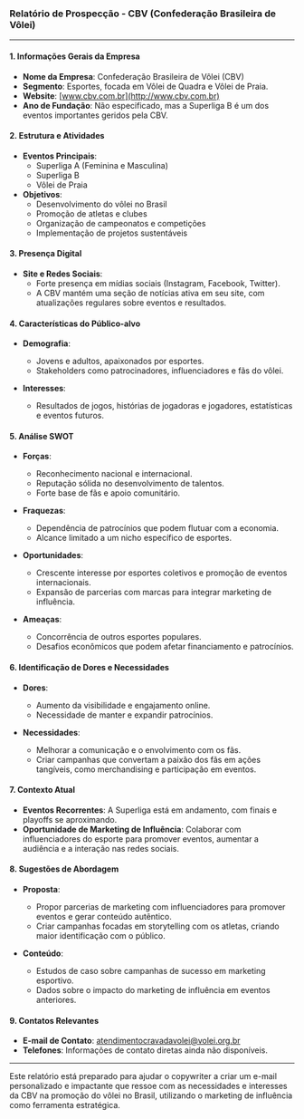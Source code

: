 ### Relatório de Prospecção - CBV (Confederação Brasileira de Vôlei)

---

#### 1. Informações Gerais da Empresa
- **Nome da Empresa**: Confederação Brasileira de Vôlei (CBV)
- **Segmento**: Esportes, focada em Vôlei de Quadra e Vôlei de Praia.
- **Website**: [www.cbv.com.br](http://www.cbv.com.br)
- **Ano de Fundação**: Não especificado, mas a Superliga B é um dos eventos importantes geridos pela CBV.
  
#### 2. Estrutura e Atividades
- **Eventos Principais**:
  - Superliga A (Feminina e Masculina)
  - Superliga B
  - Vôlei de Praia
- **Objetivos**:
  - Desenvolvimento do vôlei no Brasil
  - Promoção de atletas e clubes
  - Organização de campeonatos e competições
  - Implementação de projetos sustentáveis 

#### 3. Presença Digital
- **Site e Redes Sociais**:
  - Forte presença em mídias sociais (Instagram, Facebook, Twitter).
  - A CBV mantém uma seção de notícias ativa em seu site, com atualizações regulares sobre eventos e resultados.
  
#### 4. Características do Público-alvo
- **Demografia**:
  - Jovens e adultos, apaixonados por esportes.
  - Stakeholders como patrocinadores, influenciadores e fãs do vôlei.
  
- **Interesses**:
  - Resultados de jogos, histórias de jogadoras e jogadores, estatísticas e eventos futuros.
  
#### 5. Análise SWOT
- **Forças**:
  - Reconhecimento nacional e internacional.
  - Reputação sólida no desenvolvimento de talentos.
  - Forte base de fãs e apoio comunitário.

- **Fraquezas**:
  - Dependência de patrocínios que podem flutuar com a economia.
  - Alcance limitado a um nicho específico de esportes.

- **Oportunidades**:
  - Crescente interesse por esportes coletivos e promoção de eventos internacionais.
  - Expansão de parcerias com marcas para integrar marketing de influência.

- **Ameaças**:
  - Concorrência de outros esportes populares.
  - Desafios econômicos que podem afetar financiamento e patrocínios.

#### 6. Identificação de Dores e Necessidades
- **Dores**:
  - Aumento da visibilidade e engajamento online.
  - Necessidade de manter e expandir patrocínios.

- **Necessidades**:
  - Melhorar a comunicação e o envolvimento com os fãs.
  - Criar campanhas que convertam a paixão dos fãs em ações tangíveis, como merchandising e participação em eventos.

#### 7. Contexto Atual
- **Eventos Recorrentes**: A Superliga está em andamento, com finais e playoffs se aproximando.
- **Oportunidade de Marketing de Influência**: Colaborar com influenciadores do esporte para promover eventos, aumentar a audiência e a interação nas redes sociais.
  
#### 8. Sugestões de Abordagem
- **Proposta**:
  - Propor parcerias de marketing com influenciadores para promover eventos e gerar conteúdo autêntico.
  - Criar campanhas focadas em storytelling com os atletas, criando maior identificação com o público.

- **Conteúdo**:
  - Estudos de caso sobre campanhas de sucesso em marketing esportivo.
  - Dados sobre o impacto do marketing de influência em eventos anteriores.

#### 9. Contatos Relevantes
- **E-mail de Contato**: atendimentocravadavolei@volei.org.br
- **Telefones**: Informações de contato diretas ainda não disponíveis.

---

Este relatório está preparado para ajudar o copywriter a criar um e-mail personalizado e impactante que ressoe com as necessidades e interesses da CBV na promoção do vôlei no Brasil, utilizando o marketing de influência como ferramenta estratégica.
